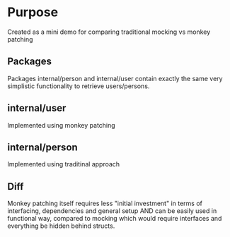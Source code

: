 # Purpose

Created as a mini demo for comparing traditional mocking vs monkey patching

## Packages

Packages internal/person and internal/user contain exactly the same very simplistic functionality to retrieve users/persons.

## internal/user

Implemented using monkey patching

## internal/person

Implemented using traditinal approach

## Diff

Monkey patching itself requires less "initial investment" in terms of interfacing, dependencies and general setup AND can be easily used in functional way, compared to mocking which would require interfaces and everything be hidden behind structs.
